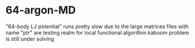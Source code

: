 # 64-argon-MD
"64-body LJ potential" runs pretty slow due to the large matrices
files with name "ptr" are testing realm for local functional algorithm
kaboom problem is still under solving
